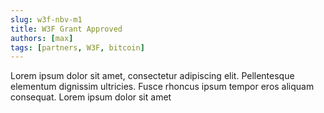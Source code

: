 ```yaml
---
slug: w3f-nbv-m1
title: W3F Grant Approved
authors: [max]
tags: [partners, W3F, bitcoin]
---
```


Lorem ipsum dolor sit amet, consectetur adipiscing elit. Pellentesque elementum dignissim ultricies. Fusce rhoncus ipsum tempor eros aliquam consequat. Lorem ipsum dolor sit amet
